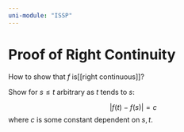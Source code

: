 ```yaml
---
uni-module: "ISSP"
---
```


# Proof of Right Continuity

How to show that $f$ is[[right continuous]]?

Show for $s\leq t$ arbitrary as $t$ tends to $s$:

$$|f(t)-f(s)|=c$$
where $c$ is some constant dependent on $s,t$.
